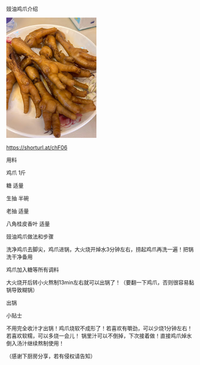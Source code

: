 豉油鸡爪介绍

![豉油鸡爪介绍](https://github.com/ywangnccu/ywang/blob/main/images/CHICKENFEET.jpg)

https://shorturl.at/chF06

用料 

鸡爪      1斤

糖          适量

生抽      半碗

老抽      适量

八角桂皮香叶           适量

 

豉油鸡爪做法和步骤

洗净鸡爪去脚尖，鸡爪进锅，大火烧开焯水3分钟左右，捞起鸡爪再洗一遍！把锅洗干净备用

鸡爪加入糖等所有调料

大火烧开后转小火熬制13min左右就可以出锅了！（要翻一下鸡爪，否则很容易黏锅导致糊锅）

出锅

小贴士

  不用完全收汁才出锅！鸡爪烧软不成形了！若喜欢有嚼劲，可以少烧1分钟左右！若喜欢软糯，可以多烧一会儿！
  锅里汁可以不倒掉，下次接着做！直接鸡爪焯水倒入汤汁继续熬制使用！

（感谢下厨房分享，若有侵权请告知）
